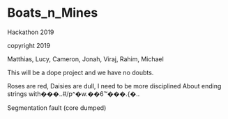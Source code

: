 # Boats_n_Mines
Hackathon 2019

copyright 2019 

Matthias, Lucy, Cameron, Jonah, Viraj, Rahim, Michael

This will be a dope project and we have no doubts.

Roses are red,
Daisies are dull,
I need to be more disciplined
About ending strings with���..#/p^�w.��6™���.{�..

Segmentation fault (core dumped)

